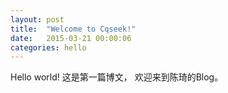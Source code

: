 ```yaml
---
layout: post
title:  "Welcome to Cqseek!"
date:   2015-03-21 00:00:06
categories: hello
---
```


Hello world!
这是第一篇博文，
欢迎来到陈琦的Blog。
